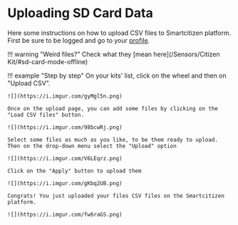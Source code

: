 Uploading SD Card Data
======================

Here some instructions on how to upload CSV files to Smartcitizen platform. First be sure to be logged and go to your [profile](https://smartcitizen.me/profile/kits).

!!! warning "Weird files?"
	Check what they [mean here](/Sensors/Citizen Kit/#sd-card-mode-offline)

!!! example "Step by step"
	On your kits' list, click on the wheel and then on "Upload CSV".

	![](https://i.imgur.com/gyMgl5n.png)

	Once on the upload page, you can add some files by clicking on the "Load CSV files" button.

	![](https://i.imgur.com/98bcwRj.png)

	Select some files as much as you like, to be them ready to upload. Then on the drop-down menu select the "Upload" option

	![](https://i.imgur.com/V6LEqrz.png)

	Click on the "Apply" button to upload them

	![](https://i.imgur.com/gKbq2UB.png)

	Congrats! You just uploaded your files CSV files on the Smartcitizen platform.

	![](https://i.imgur.com/fw6raGS.png)
